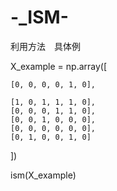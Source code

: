 # -_ISM-
利用方法　具体例

X_example = np.array([

    [0, 0, 0, 0, 1, 0],
    
    [1, 0, 1, 1, 1, 0],
    [0, 0, 0, 1, 1, 0],
    [0, 0, 1, 0, 0, 0],
    [0, 0, 0, 0, 0, 0],
    [0, 1, 0, 0, 1, 0]
])

ism(X_example)
